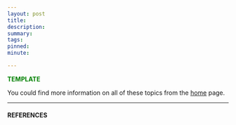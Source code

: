```yaml
---
layout: post
title: 
description: 
summary: 
tags: 
pinned: 
minute: 

---
```


<b><span style="color:green">TEMPLATE</span></b><br>

You could find more information on all of these topics from the <a href="https://dhruvdoshi.github.io/blog">home</a> page.

---

#### REFERENCES

